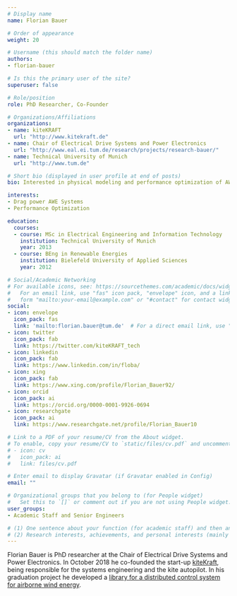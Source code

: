 ```yaml
---
# Display name
name: Florian Bauer

# Order of appearance
weight: 20

# Username (this should match the folder name)
authors:
- florian-bauer

# Is this the primary user of the site?
superuser: false

# Role/position
role: PhD Researcher, Co-Founder

# Organizations/Affiliations
organizations:
- name: kiteKRAFT
  url: "http://www.kitekraft.de"
- name: Chair of Electrical Drive Systems and Power Electronics
  url: "http://www.eal.ei.tum.de/research/projects/research-bauer/"
- name: Technical University of Munich
  url: "http://www.tum.de"

# Short bio (displayed in user profile at end of posts)
bio: Interested in physical modeling and performance optimization of AWE systems.

interests:
- Drag power AWE Systems
- Performance Optimization

education:
  courses:
  - course: MSc in Electrical Engineering and Information Technology
    institution: Technical University of Munich
    year: 2013
  - course: BEng in Renewable Energies
    institution: Bielefeld University of Applied Sciences
    year: 2012

# Social/Academic Networking
# For available icons, see: https://sourcethemes.com/academic/docs/widgets/#icons
#   For an email link, use "fas" icon pack, "envelope" icon, and a link in the
#   form "mailto:your-email@example.com" or "#contact" for contact widget.
social:
- icon: envelope
  icon_pack: fas
  link: 'mailto:florian.bauer@tum.de'  # For a direct email link, use "mailto:test@example.org".
- icon: twitter
  icon_pack: fab
  link: https://twitter.com/kiteKRAFT_tech
- icon: linkedin
  icon_pack: fab
  link: https://www.linkedin.com/in/floba/
- icon: xing
  icon_pack: fab
  link: https://www.xing.com/profile/Florian_Bauer92/
- icon: orcid
  icon_pack: ai
  link: https://orcid.org/0000-0001-9926-0694
- icon: researchgate
  icon_pack: ai
  link: https://www.researchgate.net/profile/Florian_Bauer10

# Link to a PDF of your resume/CV from the About widget.
# To enable, copy your resume/CV to `static/files/cv.pdf` and uncomment the lines below.  
# - icon: cv
#   icon_pack: ai
#   link: files/cv.pdf

# Enter email to display Gravatar (if Gravatar enabled in Config)
email: ""

# Organizational groups that you belong to (for People widget)
#   Set this to `[]` or comment out if you are not using People widget.  
user_groups:
- Academic Staff and Senior Engineers

# (1) One sentence about your function (for academic staff) and then another sentence about your role(s) within the training network
# (2) Research interests, achievements, and personal interests (mainly for researchers)
---
```


Florian Bauer is PhD researcher at the Chair of Electrical Drive Systems and Power Electronics. In October 2018 he co-founded the start-up [kiteKraft](http://www.kitekraft.de), being responsible for the systems engineering and the kite autopilot. In his graduation project he developed a [library for a distributed control system for airborne wind energy](http://www.eal.ei.tum.de/fileadmin/tueieal/www/theses/Bauer/Publications/QtPLC_MasterThesis_FlorianBauer.pdf).
